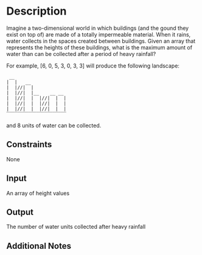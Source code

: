 # Description
Imagine a two-dimensional world in which buildings (and the gound they exist on top of) are made of a totally impermeable material. When it rains, water collects in the spaces created between buildings. Given an array that represents the heights of these buildings, what is the maximum amount of water than can be collected after a period of heavy rainfall?

For example, [6, 0, 5, 3, 0, 3, 3] will produce the following landscape:
```
 __
|  |   __
|  |//|  |
|  |//|  |__    __ __
|  |//|  |  |//|  |  |
|  |//|  |  |//|  |  |
|  |//|  |  |//|  |  |
‾‾‾‾‾‾‾‾‾‾‾‾‾‾‾‾‾‾‾‾‾‾
```
and 8 units of water can be collected.

## Constraints
None

## Input
An array of height values

## Output
The number of water units collected after heavy rainfall

## Additional Notes

